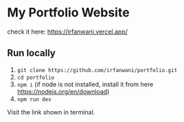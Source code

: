 # My Portfolio Website

check it here:
https://irfanwani.vercel.app/

## Run locally
1. `git clone https://github.com/irfanwani/portfolio.git`
2. `cd portfolio`
3. `npm i` (if node is not installed, install it from here https://nodejs.org/en/download)
4. `npm run dev`

Visit the link shown in terminal.


